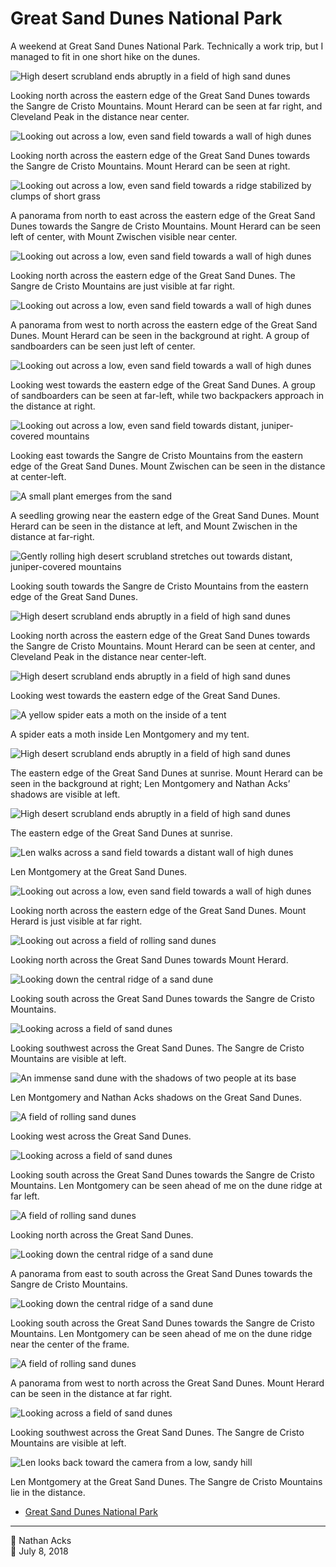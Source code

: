 # Great Sand Dunes National Park

A weekend at Great Sand Dunes National Park. Technically a work trip, but I managed to fit in one short hike on the dunes.

![High desert scrubland ends abruptly in a field of high sand dunes](assets/2018-07-08-great-sand-dunes-national-park-01.webp)

Looking north across the eastern edge of the Great Sand Dunes towards the Sangre de Cristo Mountains. Mount Herard can be seen at far right, and Cleveland Peak in the distance near center.

![Looking out across a low, even sand field towards a wall of high dunes](assets/2018-07-08-great-sand-dunes-national-park-02.webp)

Looking north across the eastern edge of the Great Sand Dunes towards the Sangre de Cristo Mountains. Mount Herard can be seen at right.

![Looking out across a low, even sand field towards a ridge stabilized by clumps of short grass](assets/2018-07-08-great-sand-dunes-national-park-03.webp)

A panorama from north to east across the eastern edge of the Great Sand Dunes towards the Sangre de Cristo Mountains. Mount Herard can be seen left of center, with Mount Zwischen visible near center.

![Looking out across a low, even sand field towards a wall of high dunes](assets/2018-07-08-great-sand-dunes-national-park-04.webp)

Looking north across the eastern edge of the Great Sand Dunes. The Sangre de Cristo Mountains are just visible at far right.

![Looking out across a low, even sand field towards a wall of high dunes](assets/2018-07-08-great-sand-dunes-national-park-05.webp)

A panorama from west to north across the eastern edge of the Great Sand Dunes. Mount Herard can be seen in the background at right. A group of sandboarders can be seen just left of center.

![Looking out across a low, even sand field towards a wall of high dunes](assets/2018-07-08-great-sand-dunes-national-park-06.webp)

Looking west towards the eastern edge of the Great Sand Dunes. A group of sandboarders can be seen at far-left, while two backpackers approach in the distance at right.

![Looking out across a low, even sand field towards distant, juniper-covered mountains](assets/2018-07-08-great-sand-dunes-national-park-07.webp)

Looking east towards the Sangre de Cristo Mountains from the eastern edge of the Great Sand Dunes. Mount Zwischen can be seen in the distance at center-left.

![A small plant emerges from the sand](../photography/assets/2018-07-07-seedling.webp)

A seedling growing near the eastern edge of the Great Sand Dunes. Mount Herard can be seen in the distance at left, and Mount Zwischen in the distance at far-right.

![Gently rolling high desert scrubland stretches out towards distant, juniper-covered mountains](assets/2018-07-08-great-sand-dunes-national-park-09.webp)

Looking south towards the Sangre de Cristo Mountains from the eastern edge of the Great Sand Dunes.

![High desert scrubland ends abruptly in a field of high sand dunes](assets/2018-07-08-great-sand-dunes-national-park-10.webp)

Looking north across the eastern edge of the Great Sand Dunes towards the Sangre de Cristo Mountains. Mount Herard can be seen at center, and Cleveland Peak in the distance near center-left.

![High desert scrubland ends abruptly in a field of high sand dunes](assets/2018-07-08-great-sand-dunes-national-park-11.webp)

Looking west towards the eastern edge of the Great Sand Dunes.

![A yellow spider eats a moth on the inside of a tent](assets/2018-07-08-great-sand-dunes-national-park-12.webp)

A spider eats a moth inside Len Montgomery and my tent.

![High desert scrubland ends abruptly in a field of high sand dunes](assets/2018-07-08-great-sand-dunes-national-park-13.webp)

The eastern edge of the Great Sand Dunes at sunrise. Mount Herard can be seen in the background at right; Len Montgomery and Nathan Acks’ shadows are visible at left.

![High desert scrubland ends abruptly in a field of high sand dunes](assets/2018-07-08-great-sand-dunes-national-park-14.webp)

The eastern edge of the Great Sand Dunes at sunrise.

![Len walks across a sand field towards a distant wall of high dunes](assets/2018-07-08-great-sand-dunes-national-park-15.webp)

Len Montgomery at the Great Sand Dunes.

![Looking out across a low, even sand field towards a wall of high dunes](assets/2018-07-08-great-sand-dunes-national-park-16.webp)

Looking north across the eastern edge of the Great Sand Dunes. Mount Herard is just visible at far right.

![Looking out across a field of rolling sand dunes](assets/2018-07-08-great-sand-dunes-national-park-17.webp)

Looking north across the Great Sand Dunes towards Mount Herard.

![Looking down the central ridge of a sand dune](assets/2018-07-08-great-sand-dunes-national-park-18.webp)

Looking south across the Great Sand Dunes towards the Sangre de Cristo Mountains.

![Looking across a field of sand dunes](assets/2018-07-08-great-sand-dunes-national-park-19.webp)

Looking southwest across the Great Sand Dunes. The Sangre de Cristo Mountains are visible at left.

![An immense sand dune with the shadows of two people at its base](../photography/assets/2018-07-08-shadows-in-the-sand.webp)

Len Montgomery and Nathan Acks shadows on the Great Sand Dunes.

![A field of rolling sand dunes](assets/2018-07-08-great-sand-dunes-national-park-21.webp)

Looking west across the Great Sand Dunes.

![Looking across a field of sand dunes](assets/2018-07-08-great-sand-dunes-national-park-22.webp)

Looking south across the Great Sand Dunes towards the Sangre de Cristo Mountains. Len Montgomery can be seen ahead of me on the dune ridge at far left.

![A field of rolling sand dunes](assets/2018-07-08-great-sand-dunes-national-park-23.webp)

Looking north across the Great Sand Dunes.

![Looking down the central ridge of a sand dune](assets/2018-07-08-great-sand-dunes-national-park-24.webp)

A panorama from east to  south across the Great Sand Dunes towards the Sangre de Cristo Mountains.

![Looking down the central ridge of a sand dune](assets/2018-07-08-great-sand-dunes-national-park-25.webp)

Looking south across the Great Sand Dunes towards the Sangre de Cristo Mountains. Len Montgomery can be seen ahead of me on the dune ridge near the center of the frame.

![A field of rolling sand dunes](assets/2018-07-08-great-sand-dunes-national-park-26.webp)

A panorama from west to north across the Great Sand Dunes. Mount Herard can be seen in the distance at far right.

![Looking across a field of sand dunes](assets/2018-07-08-great-sand-dunes-national-park-27.webp)

Looking southwest across the Great Sand Dunes. The Sangre de Cristo Mountains are visible at left.

![Len looks back toward the camera from a low, sandy hill](assets/2018-07-08-great-sand-dunes-national-park-28.webp)

Len Montgomery at the Great Sand Dunes. The Sangre de Cristo Mountains lie in the distance.

* [Great Sand Dunes National Park](https://www.nps.gov/grsa/index.htm)

- - - -

<span aria-hidden="true">👤</span> Nathan Acks  
<span aria-hidden="true">📅</span> July 8, 2018
